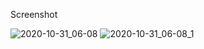 Screenshot

![2020-10-31_06-08](https://user-images.githubusercontent.com/46017483/97764328-ce6c6800-1b40-11eb-9e97-600123ab9e5a.png)
![2020-10-31_06-08_1](https://user-images.githubusercontent.com/46017483/97764334-d0cec200-1b40-11eb-8b29-a14e6101091a.png)
